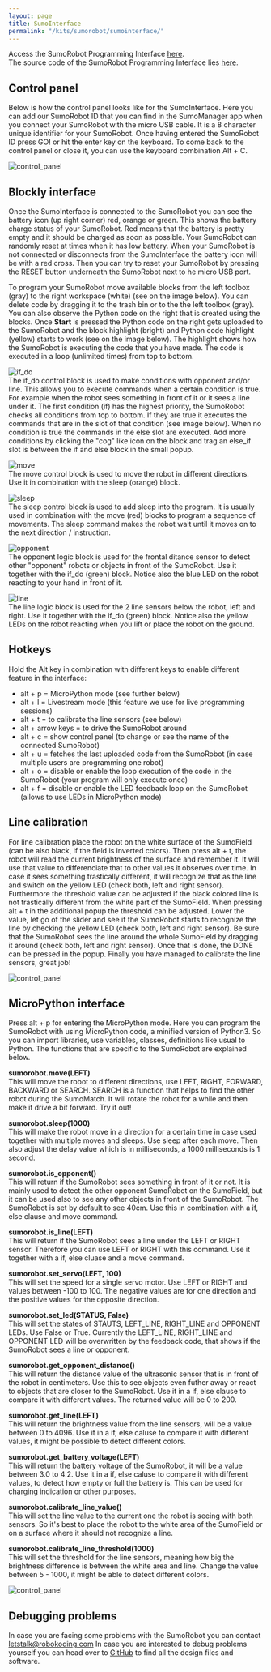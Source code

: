 ```yaml
---
layout: page
title: SumoInterface
permalink: "/kits/sumorobot/sumointerface/"
---
```


Access the SumoRobot Programming Interface [here](http://sumo.robokoding.com).  
The source code of the SumoRobot Programming Interface lies [here](https://github.com/silbo/silbo.github.io).

## Control panel

Below is how the control panel looks like for the SumoInterface. Here you can add our SumoRobot ID that you can find in the SumoManager app when you connect your SumoRobot with the micro USB cable. It is a 8 character unique identifier for your SumoRobot. Once having entered the SumoRobot ID press GO! or hit the enter key on the keyboard. To come back to the control panel or close it, you can use the keyboard combination Alt + C.

![control_panel](/assets/img/sumorobot_interface_control_panel.png)

## Blockly interface

Once the SumoInterface is connected to the SumoRobot you can see the battery icon (up right corner) red, orange or green. This shows the battery charge status of your SumoRobot. Red means that the battery is pretty empty and it should be charged as soon as possible. Your SumoRobot can randomly reset at times when it has low battery. When your SumoRobot is not connected or disconnects from the SumoInterface the battery icon will be with a red cross. Then you can try to reset your SumoRobot by pressing the RESET button underneath the SumoRobot next to he micro USB port.

To program your SumoRobot move available blocks from the left toolbox (gray) to the right workspace (white) (see on the image below). You can delete code by dragging it to the trash bin or to the the left toolbox (gray). You can also observe the Python code on the right that is created using the blocks. Once **Start** is pressed the Python code on the right gets uploaded to the SumoRobot and the block highlight (bright) and Python code highlight (yellow) starts to work (see on the image below). The highlight shows how the SumoRobot is executing the code that you have made. The code is executed in a loop (unlimited times) from top to bottom.

![if_do](/assets/img/sumorobot/sumointerface/if_do.png)  
The if_do control block is used to make conditions with opponent and/or line. This allows you to execute commands when a certain condition is true. For example when the robot sees something in front of it or it sees a line under it.
The first condition (if) has the highest priority, the SumoRobot checks all conditions from top to bottom. If they are true it executes the commands that are in the slot of that condition (see image below). When no condition is true the commands in the else slot are executed. Add more conditions by clicking the "cog" like icon on the block and trag an else_if slot is between the if and else block in the small popup.

![move](/assets/img/sumorobot/sumointerface/move.png)  
The move control block is used to move the robot in different directions. Use it in combination with the sleep (orange) block.

![sleep](/assets/img/sumorobot/sumointerface/sleep.png)  
The sleep control block is used to add sleep into the program. It is usually used in combination with the move (red) blocks to program a sequence of movements. The sleep command makes the robot wait until it moves on to the next direction / instruction.

![opponent](/assets/img/sumorobot/sumointerface/opponent.png)  
The opponent logic block is used for the frontal ditance sensor to detect other "opponent" robots or objects in front of the SumoRobot. Use it together with the if_do (green) block. Notice also the blue LED on the robot reacting to your hand in front of it.

![line](/assets/img/sumorobot/sumointerface/line.png)  
The line logic block is used for the 2 line sensors below the robot, left and right. Use it together with the if_do (green) block. Notice also the yellow LEDs on the robot reacting when you lift or place the robot on the ground.

## Hotkeys

Hold the Alt key in combination with different keys to enable different feature in the interface:
* alt + p = MicroPython mode (see further below)
* alt + l = Livestream mode (this feature we use for live programming sessions)
* alt + t = to calibrate the line sensors (see below)
* alt + arrow keys = to drive the SumoRobot around
* alt + c = show control panel (to change or see the name of the connected SumoRobot)
* alt + u = fetches the last uploaded code from the SumoRobot (in case multiple users are programming one robot)
* alt + o = disable or enable the loop execution of the code in the SumoRobot (your program will only execute once)
* alt + f = disable or enable the LED feedback loop on the SumoRobot (allows to use LEDs in MicroPython mode)

## Line calibration

For line calibration place the robot on the white surface of the SumoField (can be also black, if the field is inverted colors). Then press alt + t, the robot will read the current brightness of the surface and remember it. It will use that value to differenciate that to other values it observes over time. In case it sees something trastically different, it will recognize that as the line and switch on the yellow LED (check both, left and right sensor). Furthermore the threshold value can be adjusted if the black colored line is not trastically different from the white part of the SumoField. When pressing alt + t in the additional popup the threshold can be adjusted. Lower the value, let go of the slider and see if the SumoRobot starts to recognize the line by checking the yellow LED (check both, left and right sensor). Be sure that the SumoRobot sees the line around the whole SumoField by dragging it around (check both, left and right sensor). Once that is done, the DONE can be pressed in the popup. Finally you have managed to calibrate the line sensors, great job!

![control_panel](/assets/img/sumorobot_interface_blockly.png)

## MicroPython interface

Press alt + p for entering the MicroPython mode. Here you can program the SumoRobot with using MicroPython code, a minified version of Python3. So you can import libraries, use variables, classes, definitions like usual to Python. The functions that are specific to the SumoRobot are explained below.

**sumorobot.move(LEFT)**  
This will move the robot to different directions, use LEFT, RIGHT, FORWARD, BACKWARD or SEARCH. SEARCH is a function that helps to find the other robot during the SumoMatch. It will rotate the robot for a while and then make it drive a bit forward. Try it out!

**sumorobot.sleep(1000)**  
This will make the robot move in a direction for a certain time in case used together with multiple moves and sleeps. Use sleep after each move. Then also adjust the delay value which is in milliseconds, a 1000 milliseconds is 1 second.

**sumorobot.is_opponent()**  
This will return if the SumoRobot sees something in front of it or not. It is mainly used to detect the other opponent SumoRobot on the SumoField, but it can be used also to see any other objects in front of the SumoRobot. The SumoRobot is set by default to see 40cm. Use this in combination with a if, else clause and move command.

**sumorobot.is_line(LEFT)**  
This will return if the SumoRobot sees a line under the LEFT or RIGHT sensor. Therefore you can use LEFT or RIGHT with this command. Use it together with a if, else cluase and a move command.

**sumorobot.set_servo(LEFT, 100)**  
This will set the speed for a single servo motor. Use LEFT or RIGHT and values between -100 to 100. The negative values are for one direction and the positive values for the opposite direction.

**sumorobot.set_led(STATUS, False)**  
This will set the states of STAUTS, LEFT_LINE, RIGHT_LINE and OPPONENT LEDs. Use False or True. Currently the LEFT_LINE, RIGHT_LINE and OPPONENT LED will be overwritten by the feedback code, that shows if the SumoRobot sees a line or opponent.

**sumorobot.get_opponent_distance()**  
This will return the distance value of the ultrasonic sensor that is in front of the robot in centimeters. Use this to see objects even futher away or react to objects that are closer to the SumoRobot. Use it in a if, else clause to compare it with different values. The returned value will be 0 to 200.

**sumorobot.get_line(LEFT)**  
This will return the brightness value from the line sensors, will be a value between 0 to 4096. Use it in a if, else caluse to compare it with different values, it might be possible to detect different colors.

**sumorobot.get_battery_voltage(LEFT)**  
This will return the battery voltage of the SumoRobot, it will be a value between 3.0 to 4.2. Use it in a if, else caluse to compare it with different values, to detect how empty or full the battery is. This can be used for charging indication or other purposes.

**sumorobot.calibrate_line_value()**  
This will set the line value to the current one the robot is seeing with both sensors. So it's best to place the robot to the white area of the SumoField or on a surface where it should not recognize a line.

**sumorobot.calibrate_line_threshold(1000)**  
This will set the threshold for the line sensors, meaning how big the brightness difference is between the white area and line. Change the value between 5 - 1000, it might be able to detect different colors.

![control_panel](/assets/img/sumorobot_python_code.png)

## Debugging problems

In case you are facing some problems with the SumoRobot you can contact [letstalk@robokoding.com](#)
In case you are interested to debug problems yourself you can head over to [GitHub](https://github.com/robokoding) to find all the design files and software.
